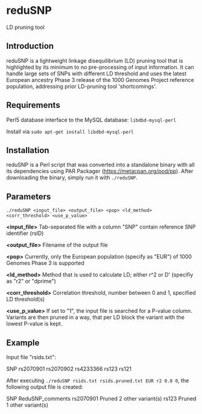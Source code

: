 reduSNP
=======
LD pruning tool

Introduction
------------
reduSNP is a lightweight linkage disequilibrium (LD) pruning tool that is highlighted by its minimum to no pre-processing of input information. It can handle large sets of SNPs with different LD threshold and uses the latest European ancestry Phase 3 release of the 1000 Genomes Project reference population, addressing prior LD-pruning tool 'shortcomings'.

Requirements
------------
Perl5 database interface to the MySQL database: ```libdbd-mysql-perl```

Install via ```sudo apt-get install libdbd-mysql-perl```

Installation
-------------
reduSNP is a Perl script that was converted into a standalone binary with all its dependencies using PAR Packager (https://metacpan.org/pod/pp). After downloading the binary, simply run it with ```./reduSNP```.

Parameters
---------------
```./reduSNP <input_file> <output_file> <pop> <ld_method> <corr_threshold> <use_p_value>```

**\<input\_file\>** Tab-separated file with a column "SNP" contain reference SNP identifier (rsID)

**\<output\_file\>** Filename of the output file

**\<pop\>**  Currently, only the European population (specify as "EUR") of 1000 Genomes Phase 3 is supported

**\<ld\_method\>** Method that is used to calculate LD; either r^2 or D' (specifiy as "r2" or "dprime")

**\<corr\_threshold\>** Correlation threshold, number between 0 and 1, specified LD threshold(s)

**\<use\_p\_value>**  If set to "1", the input file is searched for a P-value column. Variants are then pruned in a way, that per LD block the variant with the lowest P-value is kept.

Example
-------
Input file "rsids.txt":

SNP
rs2070901
rs2070902
rs4233366
rs123
rs121


After executing ```./reduSNP rsids.txt rsids.pruned.txt EUR r2 0.8 0```, the following output file is created:

SNP     ReduSNP_comments
rs2070901       Pruned 2 other variant(s)
rs123   Pruned 1 other variant(s)

